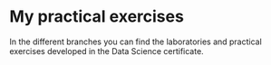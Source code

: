 # My practical exercises
In the different branches you can find the laboratories and practical exercises developed in the Data Science certificate.
